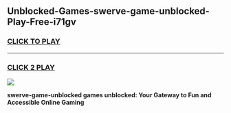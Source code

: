 
## Unblocked-Games-swerve-game-unblocked-Play-Free-i71gv
<h3>
<a href="https://premium76.site?title=swerve-game-unblocked&ref=18A">CLICK TO PLAY</a></h3>
<hr>

<h3>
<a href="https://premium76.site?title=swerve-game-unblocked&ref=18A">CLICK 2 PLAY</a>
  
</h3>

<a href="https://premium76.site?title=swerve-game-unblocked&ref=18A"><img src="https://clearcache.store/games.png"></a>


**swerve-game-unblocked games unblocked: Your Gateway to Fun and Accessible Online Gaming**
